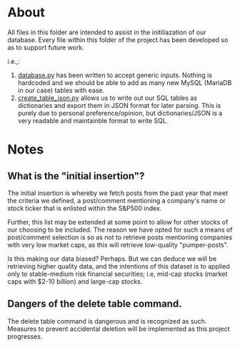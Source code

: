 # About
All files in this folder are intended to assist in the initiliazation of our database. Every file within this folder of the project has been developed so as to support future work. 

i.e.,: 
1. [database.py](/initialization/database.py) has been written to accept generic inputs. Nothing is hardcoded and we should be able to add as many new MySQL (MariaDB in our case) tables with ease. 
2. [create_table_json.py](/initialization/create_table_json.py) allows us to write out our SQL tables as dictionaries and export them in JSON format for later parsing. This is purely due to personal preference/opinion, but dictionaries/JSON is a very readable and maintainble format to write SQL.

# Notes
## What is the "initial insertion"?
The initial insertion is whereby we fetch posts from the past year that meet the criteria we defined, a post/comment mentioning a company's name or stock ticker that is enlisted within the S&P500 index.

Further, this list may be extended at some point to allow for other stocks of our choosing to be included. The reason we have opted for such a means of post/comment selection is so as not to retrieve posts mentioning companies with very low market caps, as this will retrieve low-quality "pumper-posts".

Is this making our data biased? Perhaps. But we can deduce we will be retrieving higher quality data, and the intentions of this dataset is to applied only to stable-medium risk financial securities; i.e, mid-cap stocks (market caps with $2-10 billion) and large-cap stocks.

## Dangers of the delete table command.
The delete table command is dangerous and is recognized as such. Measures to prevent accidental deletion will be implemented as this project progresses.